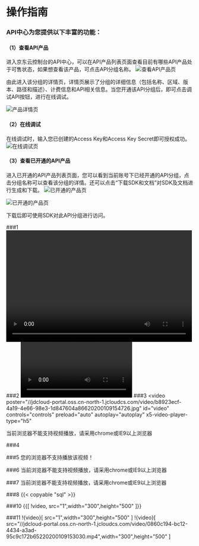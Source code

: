 # 操作指南

### API中心为您提供以下丰富的功能：

#### （1）查看API产品
进入京东云控制台的API中心，可以在API产品列表页面查看目前有哪些API产品处于可售状态，如果想查看该产品，可点击API分组名称。
   ![查看API产品页](../../../../image/Internet-Middleware/API-Center/api-center1.png)

由此进入该分组的详情页，详情页展示了分组的详细信息（包括名称、区域、版本、路径和描述）、计费信息和API相关信息。当您开通该API分组后，即可点击调试API按钮，进行在线调试。

   ![产品详情页](../../../../image/Internet-Middleware/API-Center/api-center2.png)

#### （2）在线调试
在线调试时，输入您已创建的Access Key和Access Key Secret即可授权成功。
  ![在线调试页](../../../../image/Internet-Middleware/API-Center/api-center3.png)


#### （3）查看已开通的API产品
进入已开通的API产品列表页面，您可以看到当前账号下已经开通的API分组，点击分组名称可以查看该分组的详情。还可以点击“下载SDK和文档”对SDK及文档进行生成和下载。
  ![已开通的产品页](../../../../image/Internet-Middleware/API-Center/api-center4.png)
  
  ![已开通的产品页](../../../../image/Internet-Middleware/API-Center/api-center5.png)

 
下载后即可使用SDK对此API分组进行访问。

###1
<video src="//jdcloud-portal.oss.cn-north-1.jcloudcs.com/video/0860c194-bc12-4434-a3ad-95c9c172b65220200109153030.mp4" controls="controls" width="500" height="300">您的浏览器不支持播放该视频！</video>
###2
<video>
</video>
###3
<video
poster="//jdcloud-portal.oss.cn-north-1.jcloudcs.com/video/b8923ecf-4a19-4e66-98e3-1d847604a86620200109154726.jpg"
id="video"
controls="controls"
preload="auto"
autoplay="autoplay"
x5-video-player-type="h5"
>
<source
src="//jdcloud-portal.oss.cn-north-1.jcloudcs.com/video/0860c194-bc12-4434-a3ad-95c9c172b65220200109153030.mp4"
type="video/mp4"
/>
当前浏览器不能支持视频播放，请采用chrome或IE9以上浏览器
</video>


###4
<custom-v>

</custom-v>

###5
<custom-v src="//jdcloud-portal.oss.cn-north-1.jcloudcs.com/video/0860c194-bc12-4434-a3ad-95c9c172b65220200109153030.mp4" controls="controls" width="500" height="300">
您的浏览器不支持播放该视频！
</custom-v>


###6
<custom-v poster="//jdcloud-portal.oss.cn-north-1.jcloudcs.com/video/b8923ecf-4a19-4e66-98e3-1d847604a86620200109154726.jpg" id="video" controls="controls" preload="auto" autoplay="autoplay" x5-video-player-type="h5">
<custom-source src="//jdcloud-portal.oss.cn-north-1.jcloudcs.com/video/0860c194-bc12-4434-a3ad-95c9c172b65220200109153030.mp4" type="video/mp4">
当前浏览器不能支持视频播放，请采用chrome或IE9以上浏览器
</custom-v>

###7
<custom-video poster="//jdcloud-portal.oss.cn-north-1.jcloudcs.com/video/b8923ecf-4a19-4e66-98e3-1d847604a86620200109154726.jpg" id="video" controls="controls" preload="auto" autoplay="autoplay" x5-video-player-type="h5">
<custom-source src="//jdcloud-portal.oss.cn-north-1.jcloudcs.com/video/0860c194-bc12-4434-a3ad-95c9c172b65220200109153030.mp4" type="video/mp4">
当前浏览器不能支持视频播放，请采用chrome或IE9以上浏览器
</custom-video>

###8
{{< copyable "sql" >}}

###10
{{[ !video, src="1",width="300",height="500" ]}}

###11
!{video}[ src="1",width="300",height="500" ]
!{video}[ src="//jdcloud-portal.oss.cn-north-1.jcloudcs.com/video/0860c194-bc12-4434-a3ad-95c9c172b65220200109153030.mp4",width="300",height="500" ]




